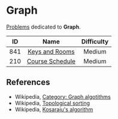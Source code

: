 # Graph

[Problems](https://leetcode.com/tag/graph/) dedicated to **Graph**.

|  ID   |                                 Name                                 | Difficulty |
| :---: | :------------------------------------------------------------------: | :--------: |
|  841  |   [Keys and Rooms](https://leetcode.com/problems/keys-and-rooms/)    |   Medium   |
|  210  | [Course Schedule](https://leetcode.com/problems/course-schedule-ii/) |   Medium   |

## References

* Wikipedia, [Category: Graph algotithms](https://en.wikipedia.org/wiki/Category:Graph_algorithms)
* Wikipedia, [Topological sorting](https://en.wikipedia.org/wiki/Topological_sorting)
* Wikipedia, [Kosaraju's algorithm](https://en.wikipedia.org/wiki/Kosaraju%27s_algorithm)
